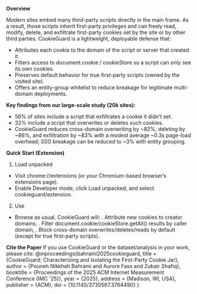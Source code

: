 **Overview**

Modern sites embed many third-party scripts directly in the main frame. As a result, those scripts inherit first-party privileges and can freely read, modify, delete, and exfiltrate first-party cookies set by the site or by other third parties. CookieGuard is a lightweight, deployable defense that:
- Attributes each cookie to the domain of the script or server that created it.
- Filters access to document.cookie / cookieStore so a script can only see its own cookies.
- Preserves default behavior for true first-party scripts (owned by the visited site).
- Offers an entity-group whitelist to reduce breakage for legitimate multi-domain deployments.

**Key findings from our large-scale study (20k sites):**
- 56% of sites include a script that exfiltrates a cookie it didn’t set.
- 32% include a script that overwrites or deletes such cookies.
- CookieGuard reduces cross-domain overwriting by ~82%, deleting by ~86%, and exfiltration by ~83% with a modest average ~0.3s page-load overhead; SSO breakage can be reduced to ~3% with entity grouping.

**Quick Start (Extension)**
1. Load unpacked
- Visit chrome://extensions (or your Chromium-based browser’s extensions page).
- Enable Developer mode, click Load unpacked, and select cookieguard/extension.

2. Use
- Browse as usual. CookieGuard will:
    . Attribute new cookies to creator domains,
    . Filter document.cookie/cookieStore.getAll() results by caller domain,
    . Block cross-domain overwrites/deletes/reads by default (except for true first-party scripts).

**Cite the Paper**
If you use CookieGuard or the dataset/analysis in your work, please cite:
@inproceedings{bahrami2025cookieguard,
  title     = {CookieGuard: Characterizing and Isolating the First-Party Cookie Jar},
  author    = {Pouneh Nikkhah Bahrami and Aurore Fass and Zubair Shafiq},
  booktitle = {Proceedings of the 2025 ACM Internet Measurement Conference (IMC '25)},
  year      = {2025},
  address   = {Madison, WI, USA},
  publisher = {ACM},
  doi       = {10.1145/3730567.3764490}
}

